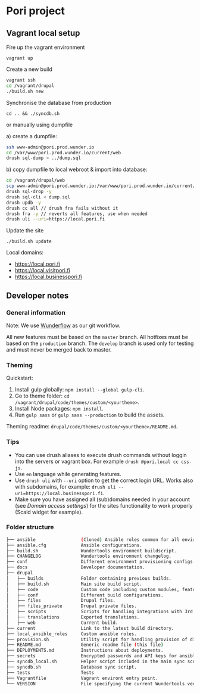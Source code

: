 # Pori project

## Vagrant local setup

Fire up the vagrant environment

`vagrant up`

Create a new build

```sh
vagrant ssh
cd /vagrant/drupal
./build.sh new
```

Synchronise the database from production

`cd .. && ./syncdb.sh`

or manually using dumpfile

a) create a dumpfile:

```sh
ssh www-admin@pori.prod.wunder.io
cd /var/www/pori.prod.wunder.io/current/web
drush sql-dump > ../dump.sql
```

b) copy dumpfile to local webroot & import into database:

```sh
cd /vagrant/drupal/web
scp www-admin@pori.prod.wunder.io:/var/www/pori.prod.wunder.io/current/dump.sql dump.sql
drush sql-drop -y
drush sql-cli < dump.sql
drush updb -y
drush cc all // drush fra fails without it
drush fra -y // reverts all features, use when needed
drush uli --uri=https://local.pori.fi
```

Update the site

`./build.sh update`

Local domains:

- <https://local.pori.fi>
- <https://local.visitpori.fi>
- <https://local.businesspori.fi>

## Developer notes

### General information

Note: We use [Wunderflow](http://wunderflow.wunder.io/) as our git workflow.

All new features must be based on the `master` branch.
All hotfixes must be based on the `production` branch.
The `develop` branch is used only for testing and must never be merged back to master.

### Theming

Quickstart:

1. Install gulp globally: `npm install --global gulp-cli`.
2. Go to theme folder: `cd /vagrant/drupal/code/themes/custom/<yourtheme>`.
3. Install Node packages: `npm install`.
4. Run `gulp sass` or `gulp sass --production` to build the assets.

Theming readme: `drupal/code/themes/custom/<yourtheme>/README.md`.

### Tips

- You can use drush aliases to execute drush commands without loggin into the servers or vagrant box. For example `drush @pori.local cc css-js`.
- Use `en` language while generating features.
- Use `drush uli` with `--uri` option to get the correct login URL. Works also with subdomains, for example: `drush uli --uri=https://local.businesspori.fi`.
- Make sure you have assigned all (sub)domains needed in your account (see _Domain access settings_) for the sites functionality to work properly (Scald widget for example).

### Folder structure

```sh
├── ansible                 (Cloned) Ansible roles common for all environments.
├── ansible.cfg             Ansible configurations.
├── build.sh                Wundertools environment buildscript.
├── CHANGELOG               Wundertools environment changelog.
├── conf                    Different environment provisioning configs.
├── docs                    Developer documentation.
├── drupal  
│   ├── builds              Folder containing previous builds.
│   ├── build.sh            Main site build script.
│   ├── code                Custom code including custom modules, features and themes.
│   ├── conf                Different build configurations.
│   ├── files               Drupal files.
│   ├── files_private       Drupal private files.
│   ├── scripts             Scripts for handling integrations with 3rd party systems.
│   ├── translations        Exported translations.
│   ├── web                 Current build.
├── current                 Link to the latest build directory.
├── local_ansible_roles     Custom ansible roles.
├── provision.sh            Utility script for handling provision of different enviroments.
├── README.md               Generic readme file (this file)
├── DEPLOYMENTS.md          Instructions about deployments.  
├── secrets                 Encrypted passwords and API keys for ansible playbooks.  
├── syncdb_local.sh         Helper script included in the main sync script.
├── syncdb.sh               Database sync script.
├── tests                   Tests
├── Vagrantfile             Vagrant environt entry point.
└── VERSION                 File specifying the current Wundertools version in use.
```
